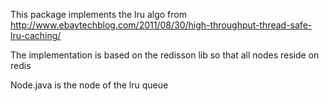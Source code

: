 This package implements the lru algo from http://www.ebaytechblog.com/2011/08/30/high-throughput-thread-safe-lru-caching/

The implementation is based on the redisson lib so that all nodes reside on redis

Node.java is the node of the lru queue